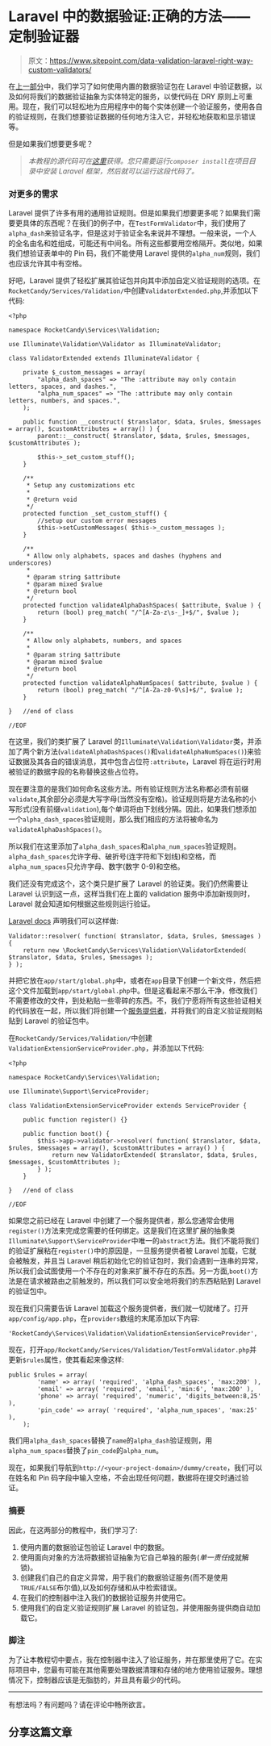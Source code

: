 # Laravel 中的数据验证:正确的方法——定制验证器

> 原文：<https://www.sitepoint.com/data-validation-laravel-right-way-custom-validators/>

在[上一部分](https://www.sitepoint.com/data-validation-laravel-right-way/)中，我们学习了如何使用内置的数据验证包在 Laravel 中验证数据，以及如何将我们的数据验证抽象为实体特定的服务，以使代码在 DRY 原则上可重用。现在，我们可以轻松地为应用程序中的每个实体创建一个验证服务，使用各自的验证规则，在我们想要验证数据的任何地方注入它，并轻松地获取和显示错误等。

但是如果我们想要更多呢？

> *本教程的源代码可在[这里](https://github.com/coolamit/Data-Validations-in-Laravel)获得。您只需要运行`composer install`在项目目录中安装 Laravel 框架，然后就可以运行这段代码了。*

### 对更多的需求

Laravel 提供了许多有用的通用验证规则。但是如果我们想要更多呢？如果我们需要更具体的东西呢？在我们的例子中，在`TestFormValidator`中，我们使用了`alpha_dash`来验证名字，但是这对于验证全名来说并不理想。一般来说，一个人的全名由名和姓组成，可能还有中间名。所有这些都要用空格隔开。类似地，如果我们想验证表单中的 Pin 码，我们不能使用 Laravel 提供的`alpha_num`规则，我们也应该允许其中有空格。

好吧，Laravel 提供了轻松扩展其验证包并向其中添加自定义验证规则的选项。在`RocketCandy/Services/Validation/`中创建`ValidatorExtended.php`,并添加以下代码:

```
<?php

namespace RocketCandy\Services\Validation;

use Illuminate\Validation\Validator as IlluminateValidator;

class ValidatorExtended extends IlluminateValidator {

	private $_custom_messages = array(
		"alpha_dash_spaces" => "The :attribute may only contain letters, spaces, and dashes.",
		"alpha_num_spaces" => "The :attribute may only contain letters, numbers, and spaces.",
	);

	public function __construct( $translator, $data, $rules, $messages = array(), $customAttributes = array() ) {
		parent::__construct( $translator, $data, $rules, $messages, $customAttributes );

		$this->_set_custom_stuff();
	}

	/**
	 * Setup any customizations etc
	 *
	 * @return void
	 */
	protected function _set_custom_stuff() {
		//setup our custom error messages
		$this->setCustomMessages( $this->_custom_messages );
	}

	/**
	 * Allow only alphabets, spaces and dashes (hyphens and underscores)
	 *
	 * @param string $attribute
	 * @param mixed $value
	 * @return bool
	 */
	protected function validateAlphaDashSpaces( $attribute, $value ) {
		return (bool) preg_match( "/^[A-Za-z\s-_]+$/", $value );
	}

	/**
	 * Allow only alphabets, numbers, and spaces
	 *
	 * @param string $attribute
	 * @param mixed $value
	 * @return bool
	 */
	protected function validateAlphaNumSpaces( $attribute, $value ) {
		return (bool) preg_match( "/^[A-Za-z0-9\s]+$/", $value );
	}

}	//end of class

//EOF
```

在这里，我们的类扩展了 Laravel 的`Illuminate\Validation\Validator`类，并添加了两个新方法(`validateAlphaDashSpaces()`和`validateAlphaNumSpaces()`)来验证数据及其各自的错误消息，其中包含占位符`:attribute`，Laravel 将在运行时用被验证的数据字段的名称替换这些占位符。

现在要注意的是我们如何命名这些方法。所有验证规则方法名称都必须有前缀`validate`,其余部分必须是大写字母(当然没有空格)。验证规则将是方法名称的小写形式(没有前缀`validation`),每个单词将由下划线分隔。因此，如果我们想添加一个`alpha_dash_spaces`验证规则，那么我们相应的方法将被命名为`validateAlphaDashSpaces()`。

所以我们在这里添加了`alpha_dash_spaces`和`alpha_num_spaces`验证规则。`alpha_dash_spaces`允许字母、破折号(连字符和下划线)和空格，而`alpha_num_spaces`只允许字母、数字(数字 0-9)和空格。

我们还没有完成这个，这个类只是扩展了 Laravel 的验证类。我们仍然需要让 Laravel 认识到这一点，这样当我们在上面的 validation 服务中添加新规则时，Laravel 就会知道如何根据这些规则运行验证。

[Laravel docs](http://laravel.com/docs/validation#custom-validation-rules) 声明我们可以这样做:

```
Validator::resolver( function( $translator, $data, $rules, $messages ) {
	return new \RocketCandy\Services\Validation\ValidatorExtended( $translator, $data, $rules, $messages );
} );
```

并把它放在`app/start/global.php`中，或者在`app`目录下创建一个新文件，然后把这个文件加载到`app/start/global.php`中。但是这看起来不那么干净，修改我们不需要修改的文件，到处粘贴一些零碎的东西。不，我们宁愿将所有这些验证相关的代码放在一起，所以我们将创建一个[服务提供者](http://laravel.com/docs/ioc#service-providers)，并将我们的自定义验证规则粘贴到 Laravel 的验证包中。

在`RocketCandy/Services/Validation/`中创建`ValidationExtensionServiceProvider.php`，并添加以下代码:

```
<?php

namespace RocketCandy\Services\Validation;

use Illuminate\Support\ServiceProvider;

class ValidationExtensionServiceProvider extends ServiceProvider {

	public function register() {}

	public function boot() {
		$this->app->validator->resolver( function( $translator, $data, $rules, $messages = array(), $customAttributes = array() ) {
			return new ValidatorExtended( $translator, $data, $rules, $messages, $customAttributes );
		} );
	}

}	//end of class

//EOF
```

如果您之前已经在 Laravel 中创建了一个服务提供者，那么您通常会使用`register()`方法来完成您需要的任何绑定。这是我们在这里扩展的抽象类`Illuminate\Support\ServiceProvider`中唯一的`abstract`方法。我们不能将我们的验证扩展粘在`register()`中的原因是，一旦服务提供者被 Laravel 加载，它就会被触发，并且当 Laravel 稍后初始化它的验证包时，我们会遇到一连串的异常，所以我们会试图使用一个不存在的对象来扩展不存在的东西。另一方面,`boot()`方法是在请求被路由之前触发的，所以我们可以安全地将我们的东西粘贴到 Laravel 的验证包中。

现在我们只需要告诉 Laravel 加载这个服务提供者，我们就一切就绪了。打开`app/config/app.php`，在`providers`数组的末尾添加以下内容:

```
'RocketCandy\Services\Validation\ValidationExtensionServiceProvider',
```

现在，打开`app/RocketCandy/Services/Validation/TestFormValidator.php`并更新`$rules`属性，使其看起来像这样:

```
public $rules = array(
		'name' => array( 'required', 'alpha_dash_spaces', 'max:200' ),
		'email' => array( 'required', 'email', 'min:6', 'max:200' ),
		'phone' => array( 'required', 'numeric', 'digits_between:8,25' ),
		'pin_code' => array( 'required', 'alpha_num_spaces', 'max:25' ),
	);
```

我们用`alpha_dash_spaces`替换了`name`的`alpha_dash`验证规则，用`alpha_num_spaces`替换了`pin_code`的`alpha_num`。

现在，如果我们导航到`http://<your-project-domain>/dummy/create`，我们可以在姓名和 Pin 码字段中输入空格，不会出现任何问题，数据将在提交时通过验证。

### 摘要

因此，在这两部分的教程中，我们学习了:

1.  使用内置的数据验证包验证 Laravel 中的数据。
2.  使用面向对象的方法将数据验证抽象为它自己单独的服务(*单一责任*成就解锁)。
3.  创建我们自己的自定义异常，用于我们的数据验证服务(而不是使用`TRUE/FALSE`布尔值),以及如何存储和从中检索错误。
4.  在我们的控制器中注入我们的数据验证服务并使用它。
5.  使用我们的自定义验证规则扩展 Laravel 的验证包，并使用服务提供商自动加载它。

### 脚注

为了让本教程切中要点，我在控制器中注入了验证服务，并在那里使用了它。在实际项目中，您最有可能在其他需要处理数据清理和存储的地方使用验证服务。理想情况下，控制器应该是无脂肪的，并且具有最少的代码。

* * *

有想法吗？有问题吗？请在评论中畅所欲言。

## 分享这篇文章